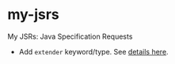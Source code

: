 # my-jsrs
My JSRs: Java Specification Requests
- Add `extender` keyword/type. See [details here](./JSR_1_extender_keyword.md).
